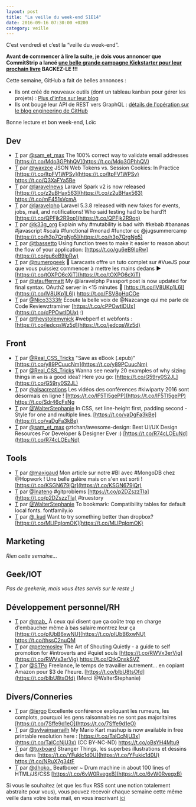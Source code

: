 ```yaml
---
layout: post
title: "La veille du week-end S1E14"
date: 2016-09-16 07:30:00 +0200
category: veille
---
```

C’est vendredi et c’est la “veille du week-end”.  

**Avant de commencer à lire la suite, je dois vous annoncer que CommitStrip a lancé [une belle grande campagne Kickstarter pour leur prochain livre](https://www.kickstarter.com/projects/commitstrip/commitstrip-rise-of-the-coders-a-book-about-the-fu) BACKEZ-LE !!!**

Cette semaine, GitHub a fait de belles annonces :

- Ils ont créé de nouveaux outils (dont un tableau kanban pour gérer les projets) : [Plus d'infos sur leur blog](https://github.com/blog/2256-a-whole-new-github-universe-announcing-new-tools-forums-and-features)
- Ils ont bougé leur API de REST vers GraphQL : [détails de l'opération sur le blog engineering de GitHub](http://githubengineering.com/the-github-graphql-api/)


Bonne lecture et bon week-end, Loïc

## Dev
- [T](http://twitter.com/sam_et_max/status/773752125423845376) par [@sam_et_max](https://twitter.com/sam_et_max) The 100% correct way to validate email addresses [https://t.co/Mdo3GPhhQV](https://t.co/Mdo3GPhhQV)
- [T](http://twitter.com/waxzce/status/774052003488104448) par [@waxzce](https://twitter.com/waxzce) JSON Web Tokens vs. Session Cookies: In Practice [https://t.co/ItpFV1WPSv](https://t.co/ItpFV1WPSv) https://t.co/Q3XaFYa5Be
- [T](http://twitter.com/laravelnews/status/774273439691640832) par [@laravelnews](https://twitter.com/laravelnews) Laravel Spark v2 is now released [https://t.co/z2uBHax563](https://t.co/z2uBHax563) https://t.co/mF451sVcmA
- [T](http://twitter.com/laravelphp/status/774285625998520320) par [@laravelphp](https://twitter.com/laravelphp) Laravel 5.3.8 released with new fakes for events, jobs, mail, and notifications! Who said testing had to be hard?! [https://t.co/QPFjk2R9op](https://t.co/QPFjk2R9op)
- [T](http://twitter.com/k33g_org/status/774916258617823232) par [@k33g_org](https://twitter.com/k33g_org) Explain why #mutability is bad with #kebab #bananas #javascript #scala #functional #monad #functor cc @jugsummercamp [https://t.co/h3p7QrgNg5](https://t.co/h3p7QrgNg5)
- [T](http://twitter.com/tbassetto/status/775344138925510656) par [@tbassetto](https://twitter.com/tbassetto) Using function trees to make it easier to reason about the flow of your application: [https://t.co/gu6eB9IpRw](https://t.co/gu6eB9IpRw)
- [T](http://twitter.com/numerogeek/status/775386089481699328) par [@numerogeek](https://twitter.com/numerogeek) 🚀 Laracasts offre un tuto complet sur #VueJS pour que vous puissiez commencer à mettre les mains dedans ▶️ [https://t.co/tOXPO6cXiT](https://t.co/tOXPO6cXiT)
- [T](http://twitter.com/stauffermatt/status/775435404602290176) par [@stauffermatt](https://twitter.com/stauffermatt) My @laravelphp Passport post is now updated for final syntax. OAuth2 server in &lt;15 minutes 🎉 [https://t.co/lV8UKp1L6I](https://t.co/lV8UKp1L6I) https://t.co/FSV8pHqCOe
- [T](http://twitter.com/Nico3333fr/status/776080830854754304) par [@Nico3333fr](https://twitter.com/Nico3333fr) Écoute la belle voix de @Nazcange qui me parle de Code Reviewztraminer [https://t.co/cPPOwtIDUx](https://t.co/cPPOwtIDUx) :)
- [T](http://twitter.com/theystolemynick/status/776138890549850112) par [@theystolemynick](https://twitter.com/theystolemynick) #webperf et webfonts : [https://t.co/jedcqsWz5d](https://t.co/jedcqsWz5d)


## Front
- [T](http://twitter.com/Real_CSS_Tricks/status/773940913483620352) par [@Real_CSS_Tricks](https://twitter.com/Real_CSS_Tricks) "Save as eBook (.epub)" [https://t.co/y89PCuucNm](https://t.co/y89PCuucNm)
- [T](http://twitter.com/Real_CSS_Tricks/status/774317768606748672) par [@Real_CSS_Tricks](https://twitter.com/Real_CSS_Tricks) Wanna see nearly 20 examples of why sizing things in `em` is a good idea? Here you go: [https://t.co/G59ry0S2JL](https://t.co/G59ry0S2JL)
- [T](http://twitter.com/alsacreations/status/774154997000904704) par [@alsacreations](https://twitter.com/alsacreations) Les vidéos des conférences #kiwiparty 2016 sont désormais en ligne ! [https://t.co/lF5Tl5gePP](https://t.co/lF5Tl5gePP) https://t.co/Sdr46cFxNg
- [T](http://twitter.com/WalterStephanie/status/775593629821788160) par [@WalterStephanie](https://twitter.com/WalterStephanie) In CSS, set line-height first, padding second - Style for one and multiple lines. [https://t.co/vaDgFa3kBe](https://t.co/vaDgFa3kBe)
- [T](http://twitter.com/sam_et_max/status/775727511393144832) par [@sam_et_max](https://twitter.com/sam_et_max) gztchan/awesome-design: Best UI/UX Design Resources For Developer &amp; Designer Ever :) [https://t.co/R74cLOEuNd](https://t.co/R74cLOEuNd)


## Tools
- [T](http://twitter.com/maxigaud/status/773815661319561217) par [@maxigaud](https://twitter.com/maxigaud) Mon article sur notre #BI avec #MongoDB chez @Hopwork ! Une belle galère mais on s'en est sorti ! [https://t.co/KSGN679jQr](https://t.co/KSGN679jQr)
- [T](http://twitter.com/Inateno/status/774242893296959489) par [@Inateno](https://twitter.com/Inateno) #gitproblems [https://t.co/p2DZszzTIa](https://t.co/p2DZszzTIa) #truestory
- [T](http://twitter.com/WalterStephanie/status/775224951867662338) par [@WalterStephanie](https://twitter.com/WalterStephanie) To bookmark: Compatibility tables for default local fonts. fontfamily.io
- [T](http://twitter.com/_kud/status/775453507986001920) par [@_kud](https://twitter.com/_kud) Want to try something better than dropbox? [https://t.co/MLlPqIomOK](https://t.co/MLlPqIomOK)


## Marketing

_Rien cette semaine..._

## Geek/IOT

_Pas de geekerie, mais vous êtes servis sur le reste ;)_

## Développement personnel/RH
- [T](http://twitter.com/mab_/status/774190840789004288) par [@mab_](https://twitter.com/mab_) À ceux qui disent que ça coûte trop en charge d'embaucher même à bas salaire montrez leur ça [https://t.co/pIUbB6xwNU](https://t.co/pIUbB6xwNU) https://t.co/thssC2nuQM
- [T](http://twitter.com/petemosley/status/774283520336363521) par [@petemosley](https://twitter.com/petemosley) The Art of Shouting Quietly - a guide to self promotion for #introverts and #quiet souls [https://t.co/RWVx3erVig](https://t.co/RWVx3erVig) https://t.co/QtkOnskSVZ
- [T](http://twitter.com/STPo/status/774931500974366720) par [@STPo](https://twitter.com/STPo) Freelance, le temps de travailler autrement... en copiant Amazon pour $3 de l'heure. [https://t.co/blbU8tsOfd](https://t.co/blbU8tsOfd) (Merci @WalterStephanie)


## Divers/Conneries
- [T](http://twitter.com/iergo/status/773921131963228160) par [@iergo](https://twitter.com/iergo) Excellente conférence expliquant les rumeurs, les complots, pourquoi les gens raisonnables ne sont pas majoritaires [https://t.co/7Sffe9d1eO](https://t.co/7Sffe9d1eO)
- [T](http://twitter.com/sylvainsarrailh/status/774250516100636672) par [@sylvainsarrailh](https://twitter.com/sylvainsarrailh) My Mario Kart mashup is now available in free printable resolution here :  [https://t.co/TalCcNjU3x](https://t.co/TalCcNjU3x) (CC BY-NC-ND) https://t.co/oBsYH4Mtu9
- [T](http://twitter.com/tuxboard/status/774170774877843456) par [@tuxboard](https://twitter.com/tuxboard) Stranger Things, les superbes illustrations et dessins des fans [https://t.co/YFukic1d0U](https://t.co/YFukic1d0U) https://t.co/NRuX7g34tF
- [T](http://twitter.com/dhoko_/status/775308796222640128) par [@dhoko_](https://twitter.com/dhoko_) Beatboxer ~ Drum machine in about 100 lines of HTML/JS/CSS [https://t.co/6vW0RvegxB](https://t.co/6vW0RvegxB)


Si vous le souhaitez (et que les flux RSS sont une notion totalement abstraite pour vous), vous pouvez recevoir chaque semaine cette même veille dans votre boite mail, en vous inscrivant [ici](/newsletter.html)
